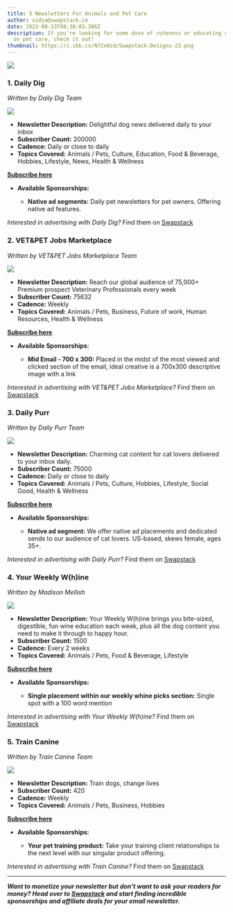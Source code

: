 ```yaml
---
title: 5 Newsletters For Animals and Pet Care
author: vidya@swapstack.co
date: 2022-08-23T08:38:03.386Z
description: If you're looking for some dose of cuteness or educating yourself
  on pet care, check it out!
thumbnail: https://i.ibb.co/N72x0zd/Swapstack-Designs-23.png
---
```

![](https://i.ibb.co/N72x0zd/Swapstack-Designs-23.png)

### 1. **Daily Dig**

*Written by Daily Dig Team*

![](https://i.ibb.co/SxTWyt3/https-s3-amazonaws-com-appforest-uf-f1642539584379x197880805478447560-Logo-Daily2011-2-2021.png)

* **Newsletter Description:** Delightful dog news delivered daily to your inbox
* **Subscriber Count:** 200000
* **Cadence:** Daily or close to daily
* **Topics Covered:** Animals / Pets, Culture, Education, Food & Beverage, Hobbies, Lifestyle, News, Health & Wellness

**[Subscribe here](https://www.dailydigdogs.com/)**

* **Available Sponsorships:**

  * **Native ad segments:** Daily pet newsletters for pet owners. Offering native ad features.

*Interested in advertising with Daily Dig?* Find them on [Swapstack](https://www.swapstack.co/)

### 2. **VET&PET Jobs Marketplace**

*Written by VET&PET Jobs Marketplace Team*

![](https://i.ibb.co/7zRtqPM/https-s3-amazonaws-com-appforest-uf-f1656725490160x868431367766631000-vet-pet-tagline-600-1.jpg)

* **Newsletter Description:** Reach our global audience of 75,000+ Premium prospect Veterinary Professionals every week
* **Subscriber Count:** 75632
* **Cadence:** Weekly
* **Topics Covered:** Animals / Pets, Business, Future of work, Human Resources, Health & Wellness

**[Subscribe here](https://www.vetpetjobs.com/)**

* **Available Sponsorships:**

  * **Mid Email - 700 x 300:** Placed in the midst of the most viewed and clicked section of the email, ideal creative is a 700x300 descriptive image with a link

*Interested in advertising with VET&PET Jobs Marketplace?* Find them on [Swapstack](https://www.swapstack.co/)

### 3. **Daily Purr**

*Written by Daily Purr Team*

![](https://i.ibb.co/YDvNfCh/https-s3-amazonaws-com-appforest-uf-f1650474281952x689253283325446100-dailypurr.jpg)

* **Newsletter Description:** Charming cat content for cat lovers delivered to your inbox daily.
* **Subscriber Count:** 75000
* **Cadence:** Daily or close to daily
* **Topics Covered:** Animals / Pets, Culture, Hobbies, Lifestyle, Social Good, Health & Wellness

**[Subscribe here](https://dailypurrcats.com/)**

* **Available Sponsorships:**

  * **Native ad segment:** We offer native ad placements and dedicated sends to our audience of cat lovers. US-based, skews female, ages 35+.

*Interested in advertising with Daily Purr?* Find them on [Swapstack](https://www.swapstack.co/)

### 4. **Your Weekly W(h)ine**

*Written by Madison Mellish*

![](https://i.ibb.co/FKsxCb7/logos1912230-04.jpg)

* **Newsletter Description:** Your Weekly W(h)ine brings you bite-sized, digestible, fun wine education each week, plus all the dog content you need to make it through to happy hour.
* **Subscriber Count:** 1500
* **Cadence:** Every 2 weeks
* **Topics Covered:** Animals / Pets, Food & Beverage, Lifestyle

**[Subscribe here](https://www.yourweeklywhine.com/)**

* **Available Sponsorships:**

  * **Single placement within our weekly whine picks section:** Single spot with a 100 word mention

*Interested in advertising with Your Weekly W(h)ine?* Find them on [Swapstack](https://www.swapstack.co/)

### 5. **Train Canine**

*Written by Train Canine Team*

![](https://i.ibb.co/dGk4n6Z/https-s3-amazonaws-com-appforest-uf-f1643559354179x959545101507775000-slack-team-icon-copy.jpg)

* **Newsletter Description:** Train dogs, change lives
* **Subscriber Count:** 420
* **Cadence:** Weekly
* **Topics Covered:** Animals / Pets, Business, Hobbies

**[Subscribe here](https://www.traincanine.com/)**

* **Available Sponsorships:**

  * **Your pet training product:** Take your training client relationships to the next level with our singular product offering.

*Interested in advertising with Train Canine?* Find them on [Swapstack](https://www.swapstack.co/)

- - -

***Want to monetize your newsletter but don’t want to ask your readers for money? Head over to [Swapstack](https://swapstack.co/) and start finding incredible sponsorships and affiliate deals for your email newsletter.***